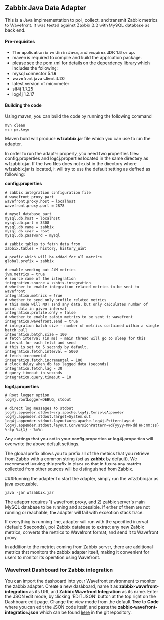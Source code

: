 ## Zabbix Java Data Adapter

This is a Java implmementation to poll, collect, and transmit Zabbix metrics to Wavefront. It was tested against Zabbix 2.2 with MySQL database as back end.

#### Pre-requisites
- The application is writtin in Java, and requires JDK 1.8 or up.
- maven is required to compile and build the application package.
- please see the pom.xml for details on the dependency library which includes the following:
 - mysql connector 5.1.6
 - wavefront java client 4.26
 - latest version of micrometer
 - slf4j 1.7.25
 - log4j 1.2.17

#### Building the code
Using maven, you can build the code by running the following command

```
mvn clean
mvn package
```

Maven build will produce **wfzabbix.jar** file which you can use to run the adapter.

In order to run the adapter properly, you need two properties files: config.properties and log4j.properties located in the same directory as wfzabbix.jar. If the two files does not exist in the directory where wfzabbix.jar is located, it will try to use the default setting as defined as following:

**config.properties**
```
# zabbix integration configuration file
# wavefront proxy part
wavefront.proxy.host = localhost
wavefront.proxy.port = 2878

# mysql database part
mysql.db.host = localhost
mysql.db.port = 3308
mysql.db.name = zabbix
mysql.db.user = root
mysql.db.password = mysql

# zabbix tables to fetch data from
zabbix.tables = history, history_uint

# prefix which will be added for all metrics
global.prefix = zabbix

# enable sending out JVM metrics
jvm.metrics = true
# source name of the integration
integration.source = zabbix.integration
# whether to enable integration related metrics to be sent to wavefront
integration.metrics = true
# whether to send only profile related metrics
# this mode will NOT send any data, but only calculates number of point data in given interval
integration.profile.only = false
# whether to enable zabbix metrics to be sent to wavefront
integration.wavefront.send = true
# integration batch size - number of metrics contained within a single batch pull
integration.batch.size = 100
# fetch interval (in ms) - main thread will go to sleep for this interval for each fetch and send
# this is set to 5 seconds by default.
integration.fetch.interval = 5000
# fetch incremental
integration.fetch.incremental = 100
# clock delay when db has lagged data (seconds)
integration.fetch.lag = 30
# query timeout in seconds
integration.query.timeout = 10

```

**log4j.properties**
```
# Root logger option
log4j.rootLogger=DEBUG, stdout

# direct log messages to stdout
log4j.appender.stdout=org.apache.log4j.ConsoleAppender
log4j.appender.stdout.Target=System.out
log4j.appender.stdout.layout=org.apache.log4j.PatternLayout
log4j.appender.stdout.layout.ConversionPattern=%d{yyyy-MM-dd HH:mm:ss} %-5p %c{1} - %m%n
```
Any settings that you set in your config.properties or log4j.properties will overwrite the above default settings.

The global.prefix allows you to prefix all of the metrics that you retrieve from Zabbix with a common string (set as **zabbix** by default). We recommend leaving this prefix in place so that in future any metrics collected from other sources will be distinguished from Zabbix.

###Running the adapter
To start the adapter, simply run the wfzabbix.jar as java executable.

```
java -jar wfzabbix.jar
```

The adapter requires 1) wavefront proxy, and 2) zabbix server's main MySQL database to be running and accessible. If either of them are not running or reachable, the adapter will fail with exception stack trace.

If everything is running fine, adapter will run with the specified interval (default: 5 seconds), poll Zabbix database to extract any new Zabbix metrics, converts the metrics to Wavefront format, and send it to Wavefront proxy.

In addition to the metrics coming from Zabbix server, there are additional metrics that monitors the zabbix adapter itself, making it convenient for users to monitor its operation using Wavefront.

### Wavefront Dashboard for Zabbix integration
You can import the dashboard into your Wavefront environment to monitor the zabbix adapter. Create a new dashboard, name it as **zabbix-wavefront-integration** as its URL and **Zabbix Wavefront Integration** as its name. Enter the JSON edit mode, by clicking 'EDIT JSON' button at the top right on the Dashboard edit page. Change the view mode from the default **Tree** to **Code** where you can edit the JSON code itself, and paste the **zabbix-wavefront-integration.json** which can be found [here](dashboard/zabbix-wavefront-integration.json) in the git repository.

